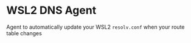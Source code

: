 # WSL2 DNS Agent

Agent to automatically update your WSL2 `resolv.conf` when your route table changes

